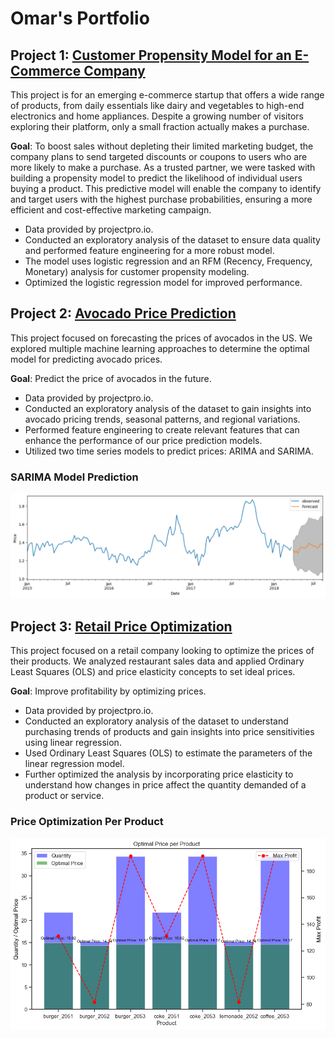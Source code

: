 # Omar's Portfolio

## Project 1: [Customer Propensity Model for an E-Commerce Company](https://github.com/omi-swiss/Customer-Propensity-Model)

This project is for an emerging e-commerce startup that offers a wide range of products, from daily essentials like dairy and vegetables to high-end electronics and home appliances. Despite a growing number of visitors exploring their platform, only a small fraction actually makes a purchase.

**Goal**: To boost sales without depleting their limited marketing budget, the company plans to send targeted discounts or coupons to users who are more likely to make a purchase. As a trusted partner, we were tasked with building a propensity model to predict the likelihood of individual users buying a product. This predictive model will enable the company to identify and target users with the highest purchase probabilities, ensuring a more efficient and cost-effective marketing campaign.

- Data provided by projectpro.io.
- Conducted an exploratory analysis of the dataset to ensure data quality and performed feature engineering for a more robust model.
- The model uses logistic regression and an RFM (Recency, Frequency, Monetary) analysis for customer propensity modeling.
- Optimized the logistic regression model for improved performance.

## Project 2: [Avocado Price Prediction](https://github.com/omi-swiss/ML-Price-Prediction)

This project focused on forecasting the prices of avocados in the US. We explored multiple machine learning approaches to determine the optimal model for predicting avocado prices.

**Goal**: Predict the price of avocados in the future.

- Data provided by projectpro.io.
- Conducted an exploratory analysis of the dataset to gain insights into avocado pricing trends, seasonal patterns, and regional variations.
- Performed feature engineering to create relevant features that can enhance the performance of our price prediction models.
- Utilized two time series models to predict prices: ARIMA and SARIMA.

### SARIMA Model Prediction 
![](Avocado%20Forecast%20Using%20SARIMA.png)

## Project 3: [Retail Price Optimization](https://github.com/omi-swiss/ML-Price-Optimization)

This project focused on a retail company looking to optimize the prices of their products. We analyzed restaurant sales data and applied Ordinary Least Squares (OLS) and price elasticity concepts to set ideal prices.

**Goal**: Improve profitability by optimizing prices.

- Data provided by projectpro.io.
- Conducted an exploratory analysis of the dataset to understand purchasing trends of products and gain insights into price sensitivities using linear regression.
- Used Ordinary Least Squares (OLS) to estimate the parameters of the linear regression model.
- Further optimized the analysis by incorporating price elasticity to understand how changes in price affect the quantity demanded of a product or service.

### Price Optimization Per Product
![](/Price%20Optimzation%20Per%20Product.png)


